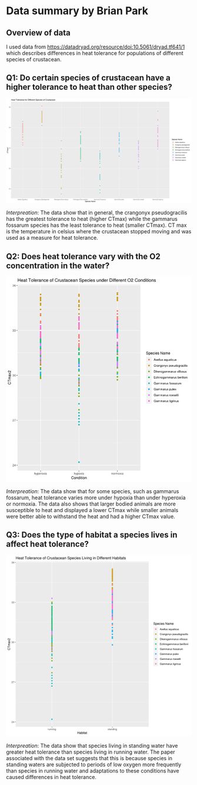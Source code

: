 # Data summary by Brian Park

## Overview of data
I used data from https://datadryad.org/resource/doi:10.5061/dryad.tf641/1 which describes differences in heat tolerance for populations of different species of crustacean.

## Q1: Do certain species of crustacean have a higher tolerance to heat than other species?

![](plot1.png)

*Interpreation*: The data show that in general, the crangonyx pseudogracilis has the greatest tolerance to heat (higher CTmax) while the gammarus fossarum species has the least tolerance to heat (smaller CTmax). CT max is the temperature in celsius where the crustacean stopped moving and was used as a measure for heat tolerance. 

## Q2: Does heat tolerance vary with the O2 concentration in the water?

![](plot2.png)

*Interpreation*: The data show that for some species, such as gammarus fossarum, heat tolerance varies more under hypoxia than under hyperoxia or normoxia. The data also shows that larger bodied animals are more susceptible to heat and displayed a lower CTmax while smaller animals were better able to withstand the heat and had a higher CTmax value.  

## Q3: Does the type of habitat a species lives in affect heat tolerance?

![](plot3.png)

*Interpreation*: The data show that species living in standing water have greater heat tolerance than species living in running water. The paper associated with the data set suggests that this is because species in standing waters are subjected to periods of low oxygen more frequently than species in running water and adaptations to these conditions have caused differences in heat tolerance.
